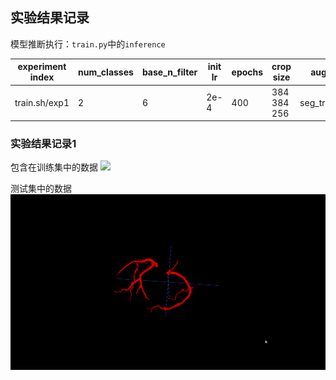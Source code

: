 ## 实验结果记录

模型推断执行：`train.py`中的`inference`

|experiment index|num_classes|base_n_filter|init lr|epochs|crop size|aug|init weights|train output|inference result|train mode|
|-|-|-|-|-|-|-|-|-|-|-|
|train.sh/exp1|2|6|2e-4|400|384 384 256|seg_train|common_seg_epoch_28_train_0.069|common_seg_epoch_46_train_0.060||model.eval()|

### 实验结果记录1

包含在训练集中的数据
![](./img/exp1/1.2.392.200036.9116.2.2054276706.1582589798.9.1347400003.1.gif)

测试集中的数据
![](./img/exp1/1.2.392.200036.9116.2.2054276706.1589264256.12.1245900005.1.gif)
